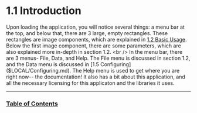 # 1.1 Introduction

Upon loading the application, you will notice several things: a menu bar at the top, and below that, there are 3 large, empty rectangles.
These rectangles are image components, which are explained in [1.2 Basic Usage]($LOCAL/BasicUsage.md).
Below the first image component, there are some parameters, which are also explained more in-depth in section 1.2.
<br />
In the menu bar, there are 3 menus- File, Data, and Help.
The File menu is discussed in section 1.2, and the Data menu is discussed in [1.5 Configuring]($LOCAL/Configuring.md).
The Help menu is used to get where you are right now-- the documentation!
It also has a bit about this application, and all the necessary licensing for this applicaton and the libraries it uses.

--------

### [Table of Contents]($LOCAL/TableOfContents.md)